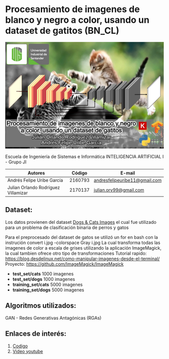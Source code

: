 # Procesamiento de imagenes de blanco y negro a color, usando un dataset de gatitos (BN_CL)

![Texto alternativo](Banner.jpg)

Escuela de Ingeniería de Sistemas e Informática
INTELIGENCIA ARTIFICIAL I - Grupo JI

**Autores**|Código| E-mail
--|--|--
Andrés Felipe Uribe García | 2160793 | andresfelipeuribe11@gmail.com
Julian Orlando Rodríguez Villamizar | 2170137 | julian.orv99@gmail.com

## Dataset:

Los datos provienen del dataset [Dogs & Cats Images](https://www.kaggle.com/chetankv/dogs-cats-images) el cual fue utilizado para un problema de clasificación binaria de perros y gatos

Para el preprocesado del dataset de gatos se utilizó un for en bash con la instrución
convert i.jpg -colorspace Gray i.jpg
La cual transforma todas las imagenes de color a escala de grises utilizando la aplicación ImageMagick, la cual tambien ofrece otro tipo de transformaciones
Tutorial rapido: https://blog.desdelinux.net/como-manipular-imagenes-desde-el-terminal/ Proyecto: https://github.com/ImageMagick/ImageMagick

* **test_set/cats**         1000 imagenes
* **test_set/dogs**         1000 imagenes
* **training_set/cats**     5000 imagenes
* **training_set/dogs**     5000 imagenes

## Algoritmos utilizados:

GAN - Redes Generativas Antagónicas (RGAs)

## Enlaces de interés:

1. [Codigo](https://github.com/LotusZaheer/BN_CL/blob/master/Index.ipynb)
2. [Video youtube](https://youtu.be/UV86tAkSriM)
